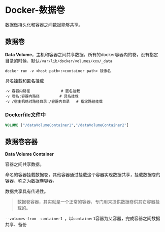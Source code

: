 # Docker-数据卷

数据做持久化和容器之间数据能够共享。

## 数据卷

**Data Volume**，主机和容器之间共享数据。所有的docker容器内的卷，没有指定目录的时候，默认`/var/lib/docker/volumes/xxx/_data`

```
docker run -v <host path>:<container path> 镜像名
```

具名挂载和匿名挂载

```
-v 容器内路径              # 匿名挂载
-v 卷名:容器内路径         # 具名挂载
-v /宿主机绝对路径目录:/容器内目录   # 指定路径挂载
```

### Dockerfile文件中

```dockerfile
VOLUME ["/dataVolumeContainer1","/dataVolumeContainer2"]
```



## 数据卷容器

**Data Volume Container**

容器之间共享数据。

命名的容器挂载数据卷，其他容器通过挂载这个容器实现数据共享，挂载数据卷的容器，称之为数据卷容器。

数据共享具有传递性。

> 数据卷容器，其实就是一个正常的容器，专门用来提供数据卷供其它容器挂载的。

`--volumes-from  container1 `，以`container1`容器为父容器，完成容器之间数据共享、备份


